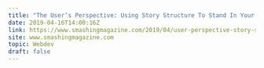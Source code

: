 ```yaml
---
title: "The User’s Perspective: Using Story Structure To Stand In Your User’s Shoes"
date: 2019-04-16T14:00:16Z
link: https://www.smashingmagazine.com/2019/04/user-perspective-story-structure/
site: www.smashingmagazine.com
topic: Webdev
draft: false
---
```

